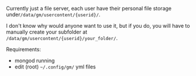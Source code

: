 Currently just a file server, each user have their personal file storage under`/data/gm/usercontent/{userid}/`.

I don't know why would anyone want to use it, but if you do, you will have to manually create your subfolder at `/data/gm/usercontent/{userid}/your_folder/`.

Requirements:
- mongod running
- edit (root) `~/.config/gm/` yml files
